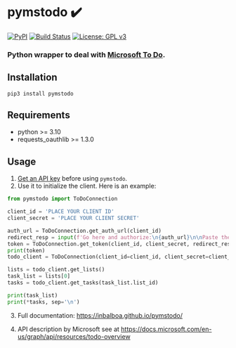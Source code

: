 # pymstodo ✔️
[![PyPI](https://img.shields.io/pypi/v/pymstodo.svg)](https://pypi.org/project/pymstodo/) [![Build Status](https://github.com/inbalboa/pymstodo/actions/workflows/main.yml/badge.svg)](https://github.com/inbalboa/pymstodo/actions/workflows/main.yml) [![License: GPL v3](https://img.shields.io/badge/License-GPLv3-blue.svg)](https://www.gnu.org/licenses/gpl-3.0)

### Python wrapper to deal with [Microsoft To Do](https://to-do.live.com).

## Installation
```
pip3 install pymstodo
```

## Requirements
* python >= 3.10
* requests_oauthlib >= 1.3.0

## Usage
1. [Get an API key](https://github.com/inbalboa/pymstodo/blob/master/GET_KEY.md) before using `pymstodo`.
2. Use it to initialize the client. Here is an example:
```python
from pymstodo import ToDoConnection

client_id = 'PLACE YOUR CLIENT ID'
client_secret = 'PLACE YOUR CLIENT SECRET'

auth_url = ToDoConnection.get_auth_url(client_id)
redirect_resp = input(f'Go here and authorize:\n{auth_url}\n\nPaste the full redirect URL below:\n')
token = ToDoConnection.get_token(client_id, client_secret, redirect_resp)  # you have to save it somewhere
print(token)
todo_client = ToDoConnection(client_id=client_id, client_secret=client_secret, token=token)

lists = todo_client.get_lists()
task_list = lists[0]
tasks = todo_client.get_tasks(task_list.list_id)

print(task_list)
print(*tasks, sep='\n')
```
3. Full documentation: https://inbalboa.github.io/pymstodo/

4. API description by Microsoft see at https://docs.microsoft.com/en-us/graph/api/resources/todo-overview
